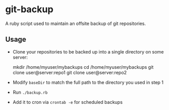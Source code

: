 git-backup
==========

A ruby script used to maintain an offsite backup of git repositories.

Usage
-----

* Clone your repositories to be backed up into a single directory on some server:

    mkdir /home/myuser/mybackups
    cd /home/myuser/mybackups
    git clone user@server:repo1
    git clone user@server:repo2

* Modify `baseDir` to match the full path to the directory you used in step 1
* Run `./backup.rb`
* Add it to cron via `crontab -e` for scheduled backups